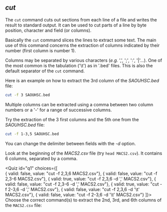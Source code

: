<script>
import Quiz from "components/Quiz.svelte";
</script>

## *cut*

The `cut` command cuts out sections from each line of a file and writes the result to standard output. 
It can be used to cut parts of a line by byte position, character and field (or columns). 

Basically the `cut` command slices the lines to extract some text.
The main use of this command concerns the extraction of columns indicated by their number (first column is number 1).

Columns may be separated by various characters (*e.g.* ',', ';', ':', '|'...). One of the most common is the tabulation ('\t') 
as in '.bed' files. This is also the default separator of the `cut` command. 

Here is an example on how to extract the 3rd column of the _SAOUHSC.bed_ file:

```bash
cut -f 3 SAOUHSC.bed
```

Multiple columns can be extracted using a comma between two column numbers or a '-' for a range of successive columns.

Try the extraction of the 3 first columns and the 5th one from the _SAOUHSC.bed_ file:

```bash
cut -f 1-3,5 SAOUHSC.bed
```

You can change the delimiter between fields with the _-d_ option. 

Look at the beginning of the _MACS2.csv_ file (try `head MACS2.csv`). 
It contains 6 columns, separated by a comma.

<Quiz id="q1" choices={[    
      { valid: false, value: "cut -f 2,3,6 MACS2.csv"},
      { valid: false, value: "cut -f 2,3-6 MACS2.csv"},
      { valid: true, value: "cut -f 2,3,6 -d ',' MACS2.csv"},
      { valid: false, value: "cut -f 2,3-6 -d ',' MACS2.csv"},
      { valid: true, value: "cut -f 2-3,6 -d ',' MACS2.csv"},
      { valid: false, value: "cut -f 2,3,6 -d '\t' MACS2.csv"},
      { valid: false, value: "cut -f 2-3,6 -d '\t' MACS2.csv"}
]}> 
	<span slot="prompt">
    Choose the correct command(s) to extract the 2nd, 3rd, and 6th columns of the `MACS2.csv` file:
	</span>
</Quiz>  
